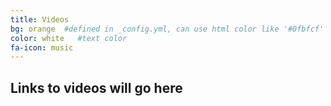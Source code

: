 ```yaml
---
title: Videos
bg: orange  #defined in _config.yml, can use html color like '#0fbfcf'
color: white   #text color
fa-icon: music
---
```


## Links to videos will go here